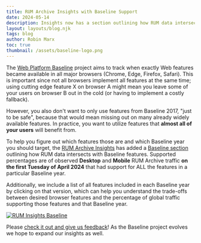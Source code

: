 ```yaml
---
title: RUM Archive Insights with Baseline Support
date: 2024-05-14
description: Insights now has a section outlining how RUM data intersects with the Web Platform Baseline project.
layout: layouts/blog.njk
tags: blog
author: Robin Marx
toc: true
thumbnail: /assets/baseline-logo.png
---
```


The [Web Platform Baseline](https://web.dev/baseline) project aims to track when exactly Web features became available in all major browsers (Chrome, Edge, Firefox, Safari). This is important since not all browsers implement all features at the same time; using cutting edge feature X on browser A might mean you leave some of your users on browser B out in the cold (or having to implement a costly fallback).

However, you also don't want to only use features from Baseline 2017, "just to be safe", because that would mean missing out on many already widely available features. In practice, you want to utilize features that **almost all of your users** will benefit from.

To help you figure out which features those are and which Baseline year you should target, the [RUM Archive Insights](/insights/) has added a [Baseline section](/insights/#baseline) outlining how RUM data intersects with Baseline features.  Supported percentages are of observed **Desktop** and **Mobile** RUM Archive traffic **on the first Tuesday of April 2024** that had support for ALL the features in a particular Baseline year.

Additionally, we include a list of all features included in each Baseline year by clicking on that version, which can help you understand the trade-offs between desired browser features and the percentage of global traffic supporting those features and that Baseline year.

<a href="/insights/#baseline">
  <img src="screenshot.png" alt="RUM Insights Baseline" />
</a>

Please [check it out and give us feedback](/insights/#baseline)!  As the Baseline project evolves we hope to expand our insights as well.
